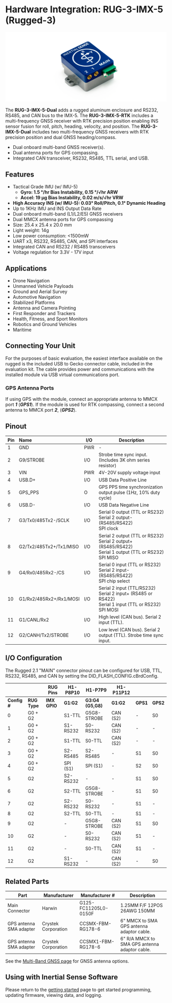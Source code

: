 # Hardware Integration: RUG-3-IMX-5 (Rugged-3)

<center>

![uINS_rugged_thumb](../images/RUG-3.0-G2.png)

</center>

The **RUG-3-IMX-5-Dual** adds a rugged aluminum enclosure and RS232, RS485, and CAN bus to the IMX-5. The **RUG-3-IMX-5-RTK** includes a multi-frequency GNSS receiver with RTK precision position enabling INS sensor fusion for roll, pitch, heading, velocity, and position. The **RUG-3-IMX-5-Dual** includes two multi-frequency GNSS receivers with RTK precision position and dual GNSS heading/compass.

- Dual onboard multi-band GNSS receiver(s). 
- Dual antenna ports for GPS compassing.
- Integrated CAN transceiver, RS232, RS485, TTL serial, and USB.

## Features

- Tactical Grade IMU (w/ IMU-5)
  - **Gyro: 1.5 °/hr Bias Instability, 0.15 °/√hr ARW**
  - **Accel: 19 µg Bias Instability, 0.02 m/s/√hr VRW**
- **High Accuracy INS (w/ IMU-5): 0.03° Roll/Pitch, 0.1° Dynamic Heading**
- Up to 1KHz IMU and INS Output Data Rate
- Dual onboard multi-band (L1/L2/E5) GNSS receivers
- Dual MMCX antenna ports for GPS compassing
- Size: 25.4 x 25.4 x 20.0 mm
- Light weight: 14g
- Low power consumption: <1500mW
- UART x3, RS232, RS485, CAN, and SPI interfaces
- Integrated CAN and RS232 / RS485 transceivers
- Voltage regulation for 3.3V - 17V input

## Applications

- Drone Navigation
- Unmanned Vehicle Payloads
- Ground and Aerial Survey
- Automotive Navigation
- Stabilized Platforms
- Antenna and Camera Pointing
- First Responder and Trackers
- Health, Fitness, and Sport Monitors
- Robotics and Ground Vehicles
- Maritime

## Connecting Your Unit

For the purposes of basic evaluation, the easiest interface available on the rugged is the included USB to Gecko connector cable, included in the evaluation kit. The cable provides power and communications with the installed module via USB virtual communications port.

### GPS Antenna Ports

If using GPS with the module, connect an appropriate antenna to MMCX port ***1*** (***GPS1***).  If the module is used for RTK compassing, connect a second antenna to MMCX port ***2***, (***GPS2***).  

## Pinout

| Pin  | Name                                       | I/O  | Description                                                  |
| ---- | :----------------------------------------- | ---- | ------------------------------------------------------------ |
| 1    | GND                                        | PWR  | -                                                            |
| 2    | G9/STROBE                                  | I/O  | Strobe time sync input.  (Includes 3K ohm series resistor)   |
| 3    | VIN                                        | PWR  | 4V-20V supply voltage input                                  |
| 4    | USB.D+                                     | I/O  | USB Data Positive Line                                       |
| 5    | GPS_PPS                                    | O    | GPS PPS time synchronization output pulse (1Hz, 10% duty cycle) |
| 6    | USB.D-                                     | I/O  | USB Data Negative Line                                       |
| 7    | G3/Tx0/485Tx2-/SCLK                        | I/O  | Serial 0 output (TTL or RS232)<br/>Serial 2 output- (RS485/RS422)<br/>SPI clock |
| 8    | G2/Tx2/485Tx2+/Tx1/MISO                    | I/O  | Serial 2 output (TTL or RS232)<br/>Serial 2 output+ (RS485/RS422)<br/>Serial 1 output (TTL or RS232)<br/>SPI MISO |
| 9    | G4/Rx0/485Rx2-/CS                          | I/O  | Serial 0 input (TTL or RS232)<br/>Serial 2 input- (RS485/RS422)<br/>SPI chip select |
| 10   | G1/Rx2/485Rx2+/Rx1/MOSI                    | I/O  | Serial 2 input (TTL/RS232)<br/>Serial 2 input+ (RS485 or RS422)<br/>Serial 1 input (TTL or RS232)<br/>SPI MOSI |
| 11   | G1/CANL/Rx2        | I/O  | High level (CAN bus). Serial 2 input (TTL).                  |
| 12   | G2/CANH/Tx2/STROBE | I/O  | Low level (CAN bus). Serial 2 output (TTL). Strobe time sync input. |

## I/O Configuration

The Rugged 2.1 "MAIN" connector pinout can be configured for USB, TTL, RS232, RS485, and CAN by setting the DID_FLASH_CONFIG.cBrdConfig.

|              |              | RUG Pins     | H1-P8P10  | H1-P7P9           | H1-P11P12 |          |          |
| ------------ | ------------ | ------------ | --------- | ----------------- | --------- | -------- | -------- |
| **Config #** | **RUG Type** | **IMX GPIO** | **G1:G2** | **G3:G4 (G5,G8)** | **G1:G2** | **GPS1** | **GPS2** |
| 0            | G0 + G2      |              | S1-TTL    | G5G8-STROBE       | CAN (S2)  | -        | S0       |
| 1            | G0 + G2      |              | S1-RS232  | S0-RS232          | CAN (S2)  | -        | -        |
| 2            | G0 + G2      |              | S1-TTL    | S0-TTL            | CAN (S2)  | -        | -        |
| 3            | G0 + G2      |              | S2-RS485  | S2-RS485          | -         | S1       | S0       |
| 4            | G0 + G2      |              | SPI (S1)  | SPI (S1)          | -         | S2       | S0       |
| 5            | G2           |              | S2-RS232  | -                 | -         | S1       | S0       |
| 6            | G2           |              | S2-TTL    | G5G8-STROBE       | -         | S1       | S0       |
| 7            | G2           |              | S2-RS232  | S0-RS232          | -         | S1       | -        |
| 8            | G2           |              | S2-TTL    | S0-TTL            | -         | S1       | -        |
| 9            | G2           |              | -         | G5G8-STROBE       | CAN (S2)  | S1       | S0       |
| 10           | G2           |              | -         | S0-RS232          | CAN (S2)  | S1       | -        |
| 11           | G2           |              | -         | S0-TTL            | CAN (S2)  | S1       | -        |
| 12           | G2           |              | S1-RS232  | -                 | CAN (S2)  | -        | S0       |



## Related Parts

| Part                    | Manufacturer        | Manufacturer #       | Description                                   |
| ----------------------- | ------------------- | -------------------- | --------------------------------------------- |
| Main Connector          | Harwin              | G125-FC11205L0-0150F | 1.25MM F/F 12POS 26AWG 150MM                  |
| GPS antenna SMA adapter | Crystek Corporation | CCSMX-FBM-RG178-6    | 6" MMCX to SMA GPS antenna adaptor cable.     |
| GPS antenna SMA adapter | Crystek Corporation | CCSMX1-FBM-RG178-6   | 6" R/A MMCX to SMA GPS antenna adaptor cable. |

See the [Multi-Band GNSS page](../../gnss/multi_band_gnss/#multi-band-gnss-components) for GNSS antenna options.

## Using with Inertial Sense Software

Please return to the [getting started](../../getting-started/getting-started.md) page to get started programming, updating firmware, viewing data, and logging. 
